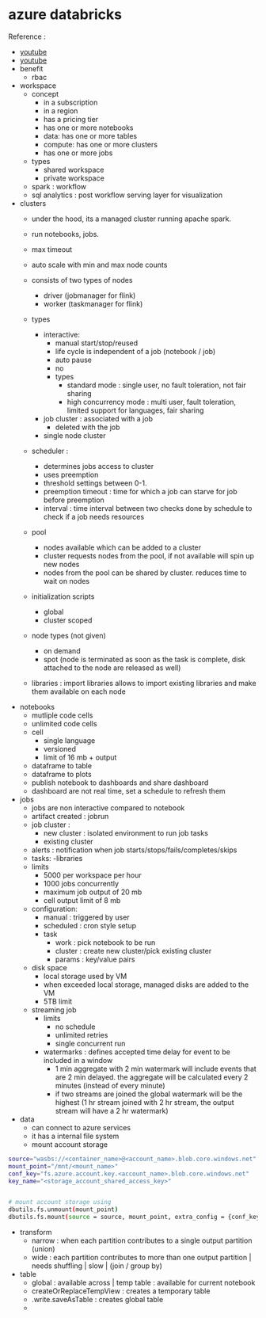  # azure databricks
Reference : 
- [youtube](https://www.youtube.com/watch?v=32Jw0F5ojcU)
- [youtube](https://youtu.be/igNxBi3tfWk?list=PL7ZG6NdDdT8NRHDU5shVgGjlua297bm-H)
- benefit
    - rbac
- workspace 
    - concept
        - in a subscription
        - in a region
        - has a pricing tier
        - has one or more notebooks
        - data: has one or more tables
        - compute: has one or more clusters
        - has one or more jobs
    - types
        - shared workspace
        - private workspace
    - spark         : workflow
    - sql analytics : post workflow serving layer for visualization
- clusters
    - under the hood, its a managed cluster running apache spark.
    - run notebooks, jobs.
    - max timeout
    - auto scale with min and max node counts
    - consists of two types of nodes
        - driver (jobmanager for flink)
        - worker (taskmanager for flink)
    - types
        - interactive: 
            - manual start/stop/reused
            - life cycle is independent of a job (notebook / job)
            - auto pause
            -  no 
            - types
                - standard mode : single user, no fault toleration, not fair sharing 
                - high concurrency mode : multi user, fault toleration, limited support for languages, fair sharing
        - job cluster : associated with a job
            - deleted with the job
        - single node cluster
    - scheduler : 
        - determines jobs access to cluster
        - uses preemption
        - threshold settings between 0-1.
        - preemption timeout : time for which a job can starve for job before preemption
        - interval : time interval between two checks done by schedule to check if a job needs resources

    - pool
        - nodes available which can be added to a cluster
        - cluster requests nodes from the pool, if not available will spin up new nodes
        - nodes from the pool can be shared by cluster. reduces time to wait on nodes
    - initialization scripts
        - global
        - cluster scoped
    - node types (not given)
        - on demand
        - spot (node is terminated as soon as the task is complete, disk attached to the node are released as well)
    - libraries : import libraries allows to import existing libraries and make them available on each node 
- notebooks
    - mutliple code cells
    - unlimited code cells
    - cell
        - single language
        - versioned
        - limit of 16 mb +  output
    - dataframe to table
    - dataframe to plots
    - publish notebook to dashboards and share dashboard
    - dashboard are not real time, set a schedule to refresh them
- jobs
    - jobs are non interactive compared to notebook
    - artifact created : jobrun
    - job cluster : 
        - new cluster : isolated environment to run job tasks
        - existing cluster
    - alerts :  notification when job starts/stops/fails/completes/skips
    - tasks:
        -libraries
    - limits 
        - 5000 per workspace per hour
        - 1000 jobs concurrently
        - maximum job output of 20 mb
        - cell output limit of 8 mb
    - configuration:
        - manual : triggered by user
        - scheduled : cron style setup
        - task 
            - work : pick notebook to be run
            - cluster : create new cluster/pick existing cluster
            - params : key/value pairs
    - disk space
        - local storage used by VM
        - when exceeded local storage, managed disks are added to the VM
        - 5TB limit
    - streaming job
        - limits
            - no schedule
            - unlimited retries
            - single concurrent run
        - watermarks : defines accepted time delay for event to be included in a window
            - 1 min aggregate with 2 min watermark will include events that are 2 min delayed. the aggregate will be calculated every 2 minutes (instead of every minute)
            - if two streams are joined the global watermark will be the highest (1 hr stream joined with 2 hr stream, the output stream will have a 2 hr watermark) 
- data
    - can connect to azure services
    - it has a internal file system
    - mount account storage 

```bash
source="wasbs://<container_name>@<account_name>.blob.core.windows.net"
mount_point="/mnt/<mount_name>"
conf_key="fs.azure.account.key.<account_name>.blob.core.windows.net"
key_name="<storage_account_shared_access_key>"


# mount account storage using
dbutils.fs.unmount(mount_point)
dbutils.fs.mount(source = source, mount_point, extra_config = {conf_key:key_name})
```

- transform
    - narrow : when each partition contributes to a single output partition (union)
    - wide : each partition contributes to more than one output partition | needs shuffling | slow |  (join / group by)
- table
    - global : available across | temp table : available for current notebook
    - createOrReplaceTempView : creates a temporary table
    - .write.saveAsTable : creates global table
    - 